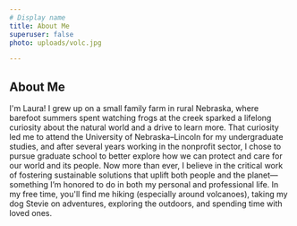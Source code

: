```yaml
---
# Display name
title: About Me
superuser: false
photo: uploads/volc.jpg

---
```



## About Me

I'm Laura! I grew up on a small family farm in rural Nebraska, where barefoot summers spent watching frogs at the creek sparked a lifelong curiosity about the natural world and a drive to learn more. That curiosity led me to attend the University of Nebraska–Lincoln for my undergraduate studies, and after several years working in the nonprofit sector, I chose to pursue graduate school to better explore how we can protect and care for our world and its people. Now more than ever, I believe in the critical work of fostering sustainable solutions that uplift both people and the planet—something I’m honored to do in both my personal and professional life. In my free time, you'll find me hiking (especially around volcanoes), taking my dog Stevie on adventures, exploring the outdoors, and spending time with loved ones.
